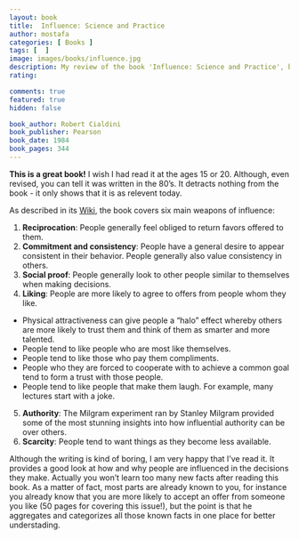 ```yaml
---
layout: book
title:  Influence: Science and Practice
author: mostafa
categories: [ Books ]
tags: [  ]
image: images/books/influence.jpg
description: My review of the book 'Influence: Science and Practice', by 'Robert Cialdini'
rating:

comments: true
featured: true
hidden: false

book_author: Robert Cialdini
book_publisher: Pearson
book_date: 1984
book_pages: 344
---
```


**This is a great book!** I wish I had read it at the ages 15 or 20. Although, even revised, you can tell it was written in the 80’s. It detracts nothing from the book - it only shows that it is as relevent today.

As described in its [Wiki](https://en.wikipedia.org/wiki/Influence:_Science_and_Practice), the book covers six main weapons of influence:

1. **Reciprocation**: People generally feel obliged to return favors offered to them.
2. **Commitment and consistency**: People have a general desire to appear consistent in their behavior. People generally also value consistency in others.
3. **Social proof**: People generally look to other people similar to themselves when making decisions.
4. **Liking**: People are more likely to agree to offers from people whom they like.
  + Physical attractiveness can give people a “halo” effect whereby others are more likely to trust them and think of them as smarter and more talented.
  + People tend to like people who are most like themselves.
  + People tend to like those who pay them compliments.
  + People who they are forced to cooperate with to achieve a common goal tend to form a trust with those people.
  + People tend to like people that make them laugh. For example, many lectures start with a joke.
  
5. **Authority**: The Milgram experiment ran by Stanley Milgram provided some of the most stunning insights into how influential authority can be over others.
6. **Scarcity**: People tend to want things as they become less available.

Although the writing is kind of boring, I am very happy that I’ve read it. It provides a good look at how and why people are influenced in the decisions they make. Actually you won’t learn too many new facts after reading this book. As a matter of fact, most parts are already known to you, for instance you already know that you are more likely to accept an offer from someone you like (50 pages for covering this issue!), but the point is that he aggregates and categorizes all those known facts in one place for better understading.
